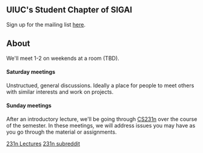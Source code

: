 ## UIUC's Student Chapter of SIGAI

Sign up for the mailing list [here](https://www-s.acm.illinois.edu/sigs/63).

## About
We'll meet 1-2 on weekends at a room (TBD).

#### Saturday meetings

Unstructued, general discussions. Ideally a place for people to meet others with similar interests and work on projects.

#### Sunday meetings

After an introductory lecture, we'll be going through [CS231n](http://cs231n.stanford.edu/syllabus.html) over the course of the semester. In these meetings, we will address issues you may have as you go through the material or assignments.

[231n Lectures](https://www.youtube.com/playlist?list=PLkt2uSq6rBVctENoVBg1TpCC7OQi31AlC)
[231n subreddit](https://www.reddit.com/r/cs231n/)
